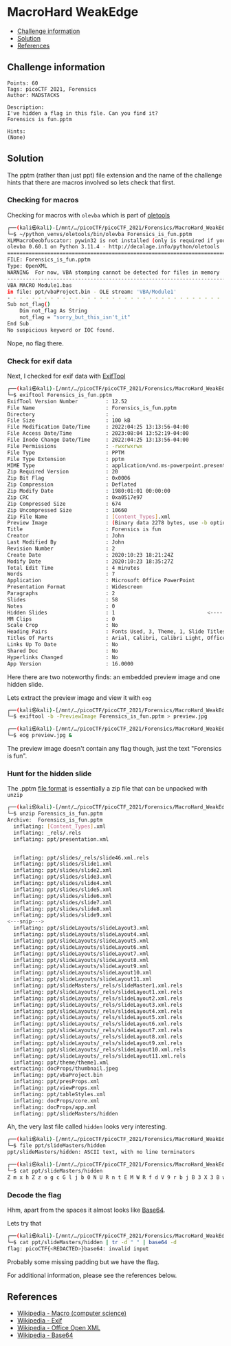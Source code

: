 # MacroHard WeakEdge

- [Challenge information](#challenge-information)
- [Solution](#solution)
- [References](#references)

## Challenge information
```
Points: 60
Tags: picoCTF 2021, Forensics
Author: MADSTACKS

Description:
I've hidden a flag in this file. Can you find it? 
Forensics is fun.pptm

Hints:
(None)
```

## Solution

The pptm (rather than just ppt) file extension and the name of the challenge hints that there are macros involved so lets check that first.

### Checking for macros

Checking for macros with `olevba` which is part of [oletools](http://www.decalage.info/python/oletools)
```bash
┌──(kali㉿kali)-[/mnt/…/picoCTF/picoCTF_2021/Forensics/MacroHard_WeakEdge]
└─$ ~/python_venvs/oletools/bin/olevba Forensics_is_fun.pptm 
XLMMacroDeobfuscator: pywin32 is not installed (only is required if you want to use MS Excel)
olevba 0.60.1 on Python 3.11.4 - http://decalage.info/python/oletools
===============================================================================
FILE: Forensics_is_fun.pptm
Type: OpenXML
WARNING  For now, VBA stomping cannot be detected for files in memory
-------------------------------------------------------------------------------
VBA MACRO Module1.bas 
in file: ppt/vbaProject.bin - OLE stream: 'VBA/Module1'
- - - - - - - - - - - - - - - - - - - - - - - - - - - - - - - - - - - - - - - 
Sub not_flag()
    Dim not_flag As String
    not_flag = "sorry_but_this_isn't_it"
End Sub
No suspicious keyword or IOC found.
```

Nope, no flag there.

### Check for exif data

Next, I checked for exif data with [ExifTool](https://exiftool.org/)
```bash
┌──(kali㉿kali)-[/mnt/…/picoCTF/picoCTF_2021/Forensics/MacroHard_WeakEdge]
└─$ exiftool Forensics_is_fun.pptm                          
ExifTool Version Number         : 12.52
File Name                       : Forensics_is_fun.pptm
Directory                       : .
File Size                       : 100 kB
File Modification Date/Time     : 2022:04:25 13:13:56-04:00
File Access Date/Time           : 2023:08:04 13:52:19-04:00
File Inode Change Date/Time     : 2022:04:25 13:13:56-04:00
File Permissions                : -rwxrwxrwx
File Type                       : PPTM
File Type Extension             : pptm
MIME Type                       : application/vnd.ms-powerpoint.presentation.macroEnabled.12
Zip Required Version            : 20
Zip Bit Flag                    : 0x0006
Zip Compression                 : Deflated
Zip Modify Date                 : 1980:01:01 00:00:00
Zip CRC                         : 0xa0517e97
Zip Compressed Size             : 674
Zip Uncompressed Size           : 10660
Zip File Name                   : [Content_Types].xml
Preview Image                   : (Binary data 2278 bytes, use -b option to extract)           <--- Note #1
Title                           : Forensics is fun
Creator                         : John
Last Modified By                : John
Revision Number                 : 2
Create Date                     : 2020:10:23 18:21:24Z
Modify Date                     : 2020:10:23 18:35:27Z
Total Edit Time                 : 4 minutes
Words                           : 7
Application                     : Microsoft Office PowerPoint
Presentation Format             : Widescreen
Paragraphs                      : 2
Slides                          : 58
Notes                           : 0
Hidden Slides                   : 1                              <---- Note #2
MM Clips                        : 0
Scale Crop                      : No
Heading Pairs                   : Fonts Used, 3, Theme, 1, Slide Titles, 58
Titles Of Parts                 : Arial, Calibri, Calibri Light, Office Theme, Forensics is fun, PowerPoint Presentation, PowerPoint Presentation, PowerPoint Presentation, PowerPoint Presentation, PowerPoint Presentation, PowerPoint Presentation, PowerPoint Presentation, PowerPoint Presentation, PowerPoint Presentation, PowerPoint Presentation, PowerPoint Presentation, PowerPoint Presentation, PowerPoint Presentation, PowerPoint Presentation, PowerPoint Presentation, PowerPoint Presentation, PowerPoint Presentation, PowerPoint Presentation, PowerPoint Presentation, PowerPoint Presentation, PowerPoint Presentation, PowerPoint Presentation, PowerPoint Presentation, PowerPoint Presentation, PowerPoint Presentation, PowerPoint Presentation, PowerPoint Presentation, PowerPoint Presentation, PowerPoint Presentation, PowerPoint Presentation, PowerPoint Presentation, PowerPoint Presentation, PowerPoint Presentation, PowerPoint Presentation, PowerPoint Presentation, PowerPoint Presentation, PowerPoint Presentation, PowerPoint Presentation, PowerPoint Presentation, PowerPoint Presentation, PowerPoint Presentation, PowerPoint Presentation, PowerPoint Presentation, PowerPoint Presentation, PowerPoint Presentation, PowerPoint Presentation, PowerPoint Presentation, PowerPoint Presentation, PowerPoint Presentation, PowerPoint Presentation, PowerPoint Presentation, PowerPoint Presentation, PowerPoint Presentation, PowerPoint Presentation, PowerPoint Presentation, PowerPoint Presentation, PowerPoint Presentation
Links Up To Date                : No
Shared Doc                      : No
Hyperlinks Changed              : No
App Version                     : 16.0000
```

Here there are two noteworthy finds: an embedded preview image and one hidden slide.

Lets extract the preview image and view it with `eog`
```bash
┌──(kali㉿kali)-[/mnt/…/picoCTF/picoCTF_2021/Forensics/MacroHard_WeakEdge]
└─$ exiftool -b -PreviewImage Forensics_is_fun.pptm > preview.jpg 

┌──(kali㉿kali)-[/mnt/…/picoCTF/picoCTF_2021/Forensics/MacroHard_WeakEdge]
└─$ eog preview.jpg &
```

The preview image doesn't contain any flag though, just the text "Forensics is fun".

### Hunt for the hidden slide

The .pptm [file format](https://en.wikipedia.org/wiki/Office_Open_XML) is essentially a zip file that can be unpacked with `unzip`
```bash
┌──(kali㉿kali)-[/mnt/…/picoCTF/picoCTF_2021/Forensics/MacroHard_WeakEdge]
└─$ unzip Forensics_is_fun.pptm 
Archive:  Forensics_is_fun.pptm
  inflating: [Content_Types].xml     
  inflating: _rels/.rels             
  inflating: ppt/presentation.xml    


  inflating: ppt/slides/_rels/slide46.xml.rels  
  inflating: ppt/slides/slide1.xml   
  inflating: ppt/slides/slide2.xml   
  inflating: ppt/slides/slide3.xml   
  inflating: ppt/slides/slide4.xml   
  inflating: ppt/slides/slide5.xml   
  inflating: ppt/slides/slide6.xml   
  inflating: ppt/slides/slide7.xml   
  inflating: ppt/slides/slide8.xml   
  inflating: ppt/slides/slide9.xml   
<---snip--->
  inflating: ppt/slideLayouts/slideLayout3.xml  
  inflating: ppt/slideLayouts/slideLayout4.xml  
  inflating: ppt/slideLayouts/slideLayout5.xml  
  inflating: ppt/slideLayouts/slideLayout6.xml  
  inflating: ppt/slideLayouts/slideLayout7.xml  
  inflating: ppt/slideLayouts/slideLayout8.xml  
  inflating: ppt/slideLayouts/slideLayout9.xml  
  inflating: ppt/slideLayouts/slideLayout10.xml  
  inflating: ppt/slideLayouts/slideLayout11.xml  
  inflating: ppt/slideMasters/_rels/slideMaster1.xml.rels  
  inflating: ppt/slideLayouts/_rels/slideLayout1.xml.rels  
  inflating: ppt/slideLayouts/_rels/slideLayout2.xml.rels  
  inflating: ppt/slideLayouts/_rels/slideLayout3.xml.rels  
  inflating: ppt/slideLayouts/_rels/slideLayout4.xml.rels  
  inflating: ppt/slideLayouts/_rels/slideLayout5.xml.rels  
  inflating: ppt/slideLayouts/_rels/slideLayout6.xml.rels  
  inflating: ppt/slideLayouts/_rels/slideLayout7.xml.rels  
  inflating: ppt/slideLayouts/_rels/slideLayout8.xml.rels  
  inflating: ppt/slideLayouts/_rels/slideLayout9.xml.rels  
  inflating: ppt/slideLayouts/_rels/slideLayout10.xml.rels  
  inflating: ppt/slideLayouts/_rels/slideLayout11.xml.rels  
  inflating: ppt/theme/theme1.xml    
 extracting: docProps/thumbnail.jpeg  
  inflating: ppt/vbaProject.bin      
  inflating: ppt/presProps.xml       
  inflating: ppt/viewProps.xml       
  inflating: ppt/tableStyles.xml     
  inflating: docProps/core.xml       
  inflating: docProps/app.xml        
  inflating: ppt/slideMasters/hidden  
```

Ah, the very last file called `hidden` looks very interesting.
```bash
┌──(kali㉿kali)-[/mnt/…/picoCTF/picoCTF_2021/Forensics/MacroHard_WeakEdge]
└─$ file ppt/slideMasters/hidden 
ppt/slideMasters/hidden: ASCII text, with no line terminators

┌──(kali㉿kali)-[/mnt/…/picoCTF/picoCTF_2021/Forensics/MacroHard_WeakEdge]
└─$ cat ppt/slideMasters/hidden
Z m x h Z z o g c G l j b 0 N U R n t E M W R f d V 9 r b j B 3 X 3 B w d H N f c l 9 6 M X A 1 f Q  
```

### Decode the flag

Hhm, apart from the spaces it almost looks like [Base64](https://en.wikipedia.org/wiki/Base64).

Lets try that
```bash
┌──(kali㉿kali)-[/mnt/…/picoCTF/picoCTF_2021/Forensics/MacroHard_WeakEdge]
└─$ cat ppt/slideMasters/hidden | tr -d " " | base64 -d
flag: picoCTF{<REDACTED>}base64: invalid input
```

Probably some missing padding but we have the flag.

For additional information, please see the references below.

## References

- [Wikipedia - Macro (computer science)](https://en.wikipedia.org/wiki/Macro_(computer_science))
- [Wikipedia - Exif](https://en.wikipedia.org/wiki/Exif)
- [Wikipedia - Office Open XML](https://en.wikipedia.org/wiki/Office_Open_XML)
- [Wikipedia - Base64](https://en.wikipedia.org/wiki/Base64)
